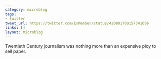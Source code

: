 ```yaml
---
category: microblog
tags:
- twitter
tweet_url: https://twitter.com/ExMember/status/420801700157341696
links: []
layout: microblog
---
```

Twentieth Century journalism was nothing more than an expensive ploy to sell paper.
